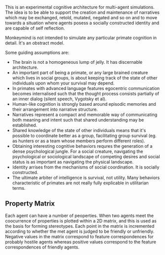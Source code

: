 This is an experimental cognitive architecture for multi-agent simulations.
The idea is to be able to support the creation and maintenance of narratives
which may be exchanged, retold, mutated, negated and so on and to move towards
a situation where agents posess a socially constructed identity and are
capable of self reflection.

Monkeymind is not intended to simulate any particular primate cognition in detail.  It's an obstract model.

Some guiding assumptions are:

 * The brain is not a homogeneous lump of jelly.  It has discernable architecture.
 * An important part of being a primate, or any large brained creature which lives in social groups, is about keeping track of the state of other individuals upon whom your survival may depend.
 * In primates with advanced language features egocentric communication becomes internalised such that the thought process consists partially of an inner dialog (silent speech, Vygotsky et al).
 * Human-like cognition is strongly based around episodic memories and their arrangement into narrative structure.
 * Narratives represent a compact and memorable way of communicating both meaning and intent such that shared understanding may be established.
 * Shared knowledge of the state of other individuals means that it's possible to coordinate better as a group, facilitating group survival (eg. as hunters or as a team whose members perform different roles).
 * Obtaining interesting cognitive behaviors requres the generation of a dense psychological jungle.  For a social creature, navigating the psychological or sociological landscape of competing desires and social status is as important as navigating the physical landscape.
 * Identity arrises from the mechanisms of social coordination.  It is socially constructed.
 * The ultimate arbiter of intelligence is survival, not utility.  Many behaviors characteristic of primates are not really fully explicable in utilitarian terms.

Property Matrix
---------------

Each agent can have a number of peoperties.  When two agents meet the coocurrence of properties is plotted within a 2D matrix, and this is used as the basis for forming stereotypes.  Each point in the matrix is incremented according to whether the met agent is judged to be friendly or unfriendly.  Negative values in the matrix correspond to feature correspondences for probably hostile agents whereas positive values correspond to the feature correspondences of friendly agents.
